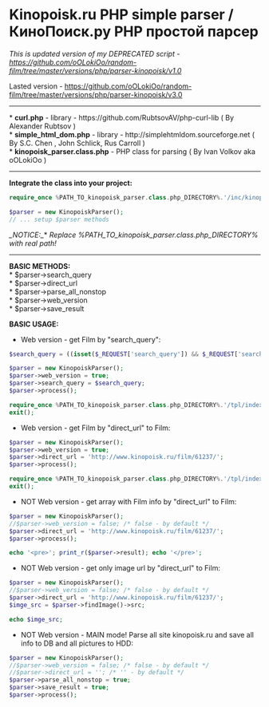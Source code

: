 # Kinopoisk.ru PHP simple parser / КиноПоиск.ру PHP простой парсер

_This is updated version of my DEPRECATED script - https://github.com/oOLokiOo/random-film/tree/master/versions/php/parser-kinopoisk/v1.0_

Lasted version - https://github.com/oOLokiOo/random-film/tree/master/versions/php/parser-kinopoisk/v3.0

<hr />
* <b>curl.php</b> - library - https://github.com/RubtsovAV/php-curl-lib ( By Alexander Rubtsov <RubtsovAV@gmail.com> ) <br />
* <b>simple_html_dom.php</b> - library - http://simplehtmldom.sourceforge.net ( By S.C. Chen <me578022@gmail.com>, John Schlick, Rus Carroll ) <br />
* <b>kinopoisk_parser.class.php</b> - PHP class for parsing ( By Ivan Volkov aka oOLokiOo <ivan.volkov.older@gmail.com> ) <br />
<hr />


**Integrate the class into your project:**
```php
require_once %PATH_TO_kinopoisk_parser.class.php_DIRECTORY%.'/inc/kinopoisk_parser.class.php';

$parser = new KinopoiskParser();
// ... setup $parser methods
```
**_NOTICE*:_** _Replace %PATH_TO_kinopoisk_parser.class.php_DIRECTORY% with real path!_


<hr />
<b>BASIC METHODS:</b> <br />
* $parser->search_query <br />
* $parser->direct_url <br />
* $parser->parse_all_nonstop <br />
* $parser->web_version <br />
* $parser->save_result <br />

**BASIC USAGE:**

* Web version - get Film by "search_query":
```php
$search_query = ((isset($_REQUEST['search_query']) && $_REQUEST['search_query'] != '') ? $_REQUEST['search_query'] : '');

$parser = new KinopoiskParser();
$parser->web_version = true;
$parser->search_query = $search_query;
$parser->process();

require_once %PATH_TO_kinopoisk_parser.class.php_DIRECTORY%.'/tpl/index.tpl';
exit();
```

* Web version - get Film by "direct_url" to Film:
```php
$parser = new KinopoiskParser();
$parser->web_version = true;
$parser->direct_url = 'http://www.kinopoisk.ru/film/61237/';
$parser->process();

require_once %PATH_TO_kinopoisk_parser.class.php_DIRECTORY%.'/tpl/index.tpl';
exit();
```

* NOT Web version - get array with Film info by "direct_url" to Film:
```php
$parser = new KinopoiskParser();
//$parser->web_version = false; /* false - by default */
$parser->direct_url = 'http://www.kinopoisk.ru/film/61237/';
$parser->process();

echo '<pre>'; print_r($parser->result); echo '</pre>';
```

* NOT Web version - get only image url by "direct_url" to Film:
```php
$parser = new KinopoiskParser();
//$parser->web_version = false; /* false - by default */
$parser->direct_url = 'http://www.kinopoisk.ru/film/61237/';
$imge_src = $parser->findImage()->src;

echo $imge_src;
```

* NOT Web version - MAIN mode! Parse all site kinopoisk.ru and save all info to DB and all pictures to HDD:
```php
$parser = new KinopoiskParser();
//$parser->web_version = false; /* false - by default */
//$parser->direct_url = ''; /* '' - by default */
$parser->parse_all_nonstop = true;
$parser->save_result = true;
$parser->process();
```
